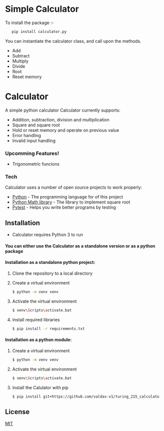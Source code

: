 # Simple Calculator 


To install the package :-

 ``` bash
    pip install calculator.py
 ```
 
You can instantiate the calculator class, and call upon the methods.

* Add
* Subtract
* Multiply
* Divide
* Root
* Reset memory

# Calculator
A simple python calculator
Calculator currently supports:
  - Addition, subtraction, division and multiplication
  - Square and square root
  - Hold or reset memory and operate on previous value
  - Error handling
  - Invalid input handling
### Upcomming Features!

  - Trigonometric funcions

### Tech
Calculator uses a number of open source projects to work properly:

* [Python](https://www.python.org/) - The programming language for of this project
* [Python Math library](https://docs.python.org/3/library/math.html) - The library to implement square root
* [Pytest](https://docs.pytest.org/en/stable/) - Helps you write better programs by testing

## Installation
* Calculator requires Python 3 to run

#### You can either use the Calculator as a standalone version or as a python package

#### Installation as a standalone python project:

1) Clone the repository to a local directory

2) Create a virtual environment
    ```sh
    $ python -m venv venv
    ```
3) Activate the virtual environment
    ```sh
    $ venv\Scripts\activate.bat
    ```

4) Install required libraries
    ```sh
    $ pip install -r requirements.txt
    ```
    
#### Installation as a python module:
1) Create a virtual environment
    ```sh
    $ python -m venv venv
    ```
2) Activate the virtual environment
    ```sh
    $ venv\Scripts\activate.bat
    ```
3) Install the Calulator with pip
    ```sh
    $ pip install git+https://github.com/valdas-v1/turing_215_calculator
    ```

License
----

[MIT](LICENSE)




